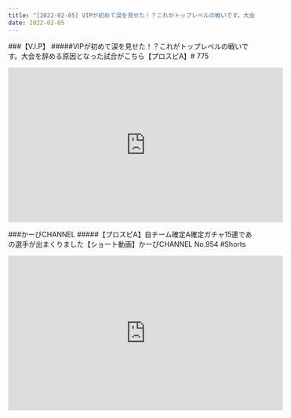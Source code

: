 ```yaml
---
title: "[2022-02-05] VIPが初めて涙を見せた！？これがトップレベルの戦いです。大会を辞める原因となった試合がこちら【プロスピA】# 775 他"
date: 2022-02-05
---
```

###【V.I.P】
#####VIPが初めて涙を見せた！？これがトップレベルの戦いです。大会を辞める原因となった試合がこちら【プロスピA】# 775
<iframe width="560" height="315" src="https://www.youtube.com/embed/vPSFhFz85nA" frameborder="0" allow="accelerometer; autoplay; clipboard-write; encrypted-media; gyroscope; picture-in-picture" allowfullscreen></iframe>

###かーぴCHANNEL
#####【プロスピA】自チーム確定A確定ガチャ15連であの選手が出まくりました【ショート動画】かーぴCHANNEL No.954 #Shorts
<iframe width="560" height="315" src="https://www.youtube.com/embed/IndphAxoNaA" frameborder="0" allow="accelerometer; autoplay; clipboard-write; encrypted-media; gyroscope; picture-in-picture" allowfullscreen></iframe>

